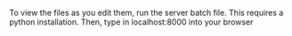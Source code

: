 To view the files as you edit them, run the server batch file. This requires a python installation. Then, type in localhost:8000 into your browser